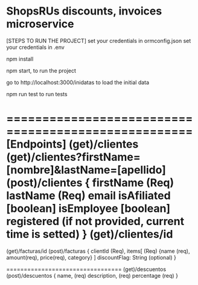 # ShopsRUs discounts, invoices microservice
[STEPS TO RUN THE PROJECT]
set your credentials in ormconfig.json
set your credentials in .env

npm install

npm start, to run the project

go to http://localhost:3000/inidatas to load the initial data

npm run test to run tests 

====================================================
[Endpoints]
(get)/clientes
(get)/clientes?firstName=[nombre]&lastName=[apellido]
(post)/clientes
	{
	  firstName (Req)
	  lastName (Req)
	  email
	  isAfiliated [boolean]
	  isEmployee [boolean]
	  registered (if not provided, current time is setted)
	}
(get)/clientes/id
=============================
(get)/facturas/id
(post)/facturas
	{
	  clientId (Req),
	  items[   (Req)
		{name (req), amount(req), price(req), category}
		]
	  discountFlag: String (optional)
	}

=================================
(get)/descuentos
(post)/descuentos
	{
	  name, (req)
	  description, (req)
	  percentage (req)
	}
